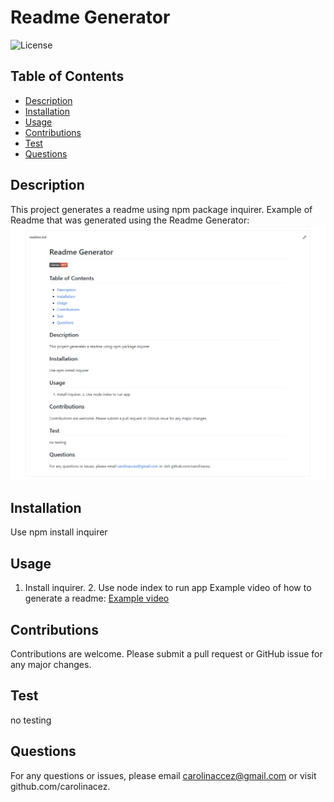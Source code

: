 
  # **Readme Generator**

  ![License](https://img.shields.io/badge/license-MIT-red.svg)

  ## **Table of Contents** 
  * [Description](#Description)
  * [Installation](#Installation)
  * [Usage](#Usage)
  * [Contributions](#Contributions)
  * [Test](#Test)
  * [Questions](#Questions)

  ## Description 
  This project generates a readme using npm package inquirer. 
  Example of Readme that was generated using the Readme Generator:
  ![Example Image](./readme-generatorsc.png)

  ## Installation
  Use npm install inquirer

  ## Usage 
  1. Install inquirer. 2. Use node index to run app
  Example video of how to generate a readme:
  [Example video](https://drive.google.com/file/d/1Ewrjb7IwKcPDes6SzCBAU9z521TF4Dor/view)

  ## Contributions 
  Contributions are welcome. 
  Please submit a pull request or GitHub issue for any major changes. 
  
  ## Test 
  no testing

  ## Questions 
 For any questions or issues, please email carolinaccez@gmail.com or visit github.com/carolinacez. 

